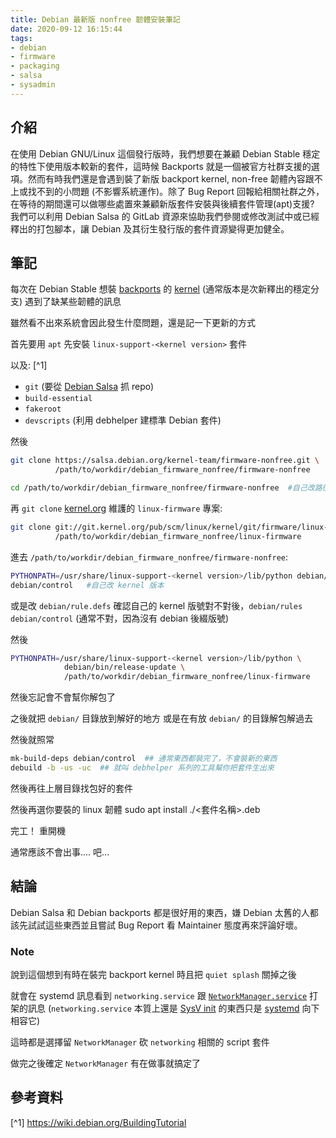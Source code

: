 ```yaml
---
title: Debian 最新版 nonfree 韌體安裝筆記
date: 2020-09-12 16:15:44
tags:
- debian
- firmware
- packaging
- salsa
- sysadmin
---
```


## 介紹

在使用 Debian GNU/Linux 這個發行版時，我們想要在兼顧 Debian Stable 穩定的特性下使用版本較新的套件，這時候 Backports 就是一個被官方社群支援的選項。然而有時我們還是會遇到裝了新版 backport kernel, non-free 韌體內容跟不上或找不到的小問題 (不影響系統運作)。除了 Bug Report 回報給相關社群之外，在等待的期間還可以做哪些處置來兼顧新版套件安裝與後續套件管理(apt)支援? 我們可以利用 Debian Salsa 的 GitLab 資源來協助我們參閱或修改測試中或已經釋出的打包腳本，讓 Debian 及其衍生發行版的套件資源變得更加健全。

<!--more-->

## 筆記

每次在 Debian Stable 想裝 [backports](https://backports.debian.org) 的 [kernel](https://kernel.org) (通常版本是次新釋出的穩定分支) 遇到了缺某些韌體的訊息

雖然看不出來系統會因此發生什麼問題，還是記一下更新的方式


首先要用 `apt` 先安裝 `linux-support-<kernel version>` 套件

以及: [^1]

- `git` (要從 [Debian Salsa](https://salsa.debian.org) 抓 repo)
- `build-essential`
- `fakeroot` 
- `devscripts` (利用 debhelper 建標準 Debian 套件)


然後

```bash
git clone https://salsa.debian.org/kernel-team/firmware-nonfree.git \
          /path/to/workdir/debian_firmware_nonfree/firmware-nonfree

cd /path/to/workdir/debian_firmware_nonfree/firmware-nonfree  #自己改路徑
```

再 `git clone` [kernel.org](https://kernel.org) 維護的 `linux-firmware` 專案:

```bash
git clone git://git.kernel.org/pub/scm/linux/kernel/git/firmware/linux-firmware.git \
          /path/to/workdir/debian_firmware_nonfree/linux-firmware
```

進去 `/path/to/workdir/debian_firmware_nonfree/firmware-nonfree`:

```bash
PYTHONPATH=/usr/share/linux-support-<kernel version>/lib/python debian/rules \
debian/control   #自己改 kernel 版本
```

或是改 `debian/rule.defs` 確認自己的 kernel 版號對不對後，`debian/rules debian/control`
(通常不對，因為沒有 debian 後綴版號)

然後

```bash
PYTHONPATH=/usr/share/linux-support-<kernel version>/lib/python \
            debian/bin/release-update \
            /path/to/workdir/debian_firmware_nonfree/linux-firmware
```

然後忘記會不會幫你解包了

之後就把 `debian/` 目錄放到解好的地方 或是在有放 `debian/` 的目錄解包解過去

然後就照常

```bash
mk-build-deps debian/control  ## 通常東西都裝完了，不會裝新的東西
debuild -b -us -uc  ## 就叫 debhelper 系列的工具幫你把套件生出來
```

然後再往上層目錄找包好的套件

然後再選你要裝的 linux 韌體 sudo apt install ./<套件名稱>.deb

完工！ 重開機


通常應該不會出事.... 吧...


## 結論

Debian Salsa 和 Debian backports 都是很好用的東西，嫌 Debian 太舊的人都該先試試這些東西並且嘗試 Bug Report 看 Maintainer 態度再來評論好壞。

### Note


說到這個想到有時在裝完 backport kernel 時且把 `quiet splash` 關掉之後

就會在 systemd 訊息看到 `networking.service` 跟 [`NetworkManager.service`](https://en.wikipedia.org/wiki/NetworkManager) 打架的訊息
(`networking.service` 本質上還是 [SysV init](https://en.wikipedia.org/wiki/Init) 的東西只是 [systemd](https://en.wikipedia.org/wiki/Systemd) 向下相容它)

這時都是選擇留 `NetworkManager` 砍 `networking` 相關的 script 套件

做完之後確定 `NetworkManager` 有在做事就搞定了


## 參考資料

[^1] https://wiki.debian.org/BuildingTutorial
